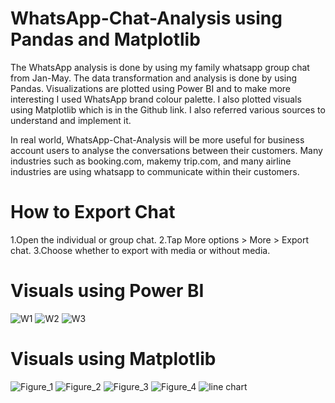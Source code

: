 
# WhatsApp-Chat-Analysis using Pandas and Matplotlib
The WhatsApp analysis is done by using my family whatsapp group chat from Jan-May.
The data transformation and analysis is done by using Pandas. Visualizations are plotted using Power BI and to make more interesting I used WhatsApp brand colour palette. I also plotted visuals using Matplotlib which is in the Github link. I also referred various sources to understand and implement it.

In real world, WhatsApp-Chat-Analysis will be more useful for business account users to analyse the conversations between their customers. Many industries such as booking.com, makemy trip.com, and many airline industries are using whatsapp to communicate within their customers.

# How to Export Chat
1.Open the individual or group chat.
2.Tap More options > More > Export chat.
3.Choose whether to export with media or without media.


# Visuals using Power BI

![W1](https://user-images.githubusercontent.com/43938345/84259248-1ba75900-ab10-11ea-8bd9-f1e239969f84.jpg)
![W2](https://user-images.githubusercontent.com/43938345/84259251-1c3fef80-ab10-11ea-9190-da99fac74522.jpg)
![W3](https://user-images.githubusercontent.com/43938345/84259252-1c3fef80-ab10-11ea-81c3-1d28f404994a.jpg)

# Visuals using Matplotlib
![Figure_1](https://user-images.githubusercontent.com/43938345/84259317-3679cd80-ab10-11ea-81b7-32ee09685d74.png)
![Figure_2](https://user-images.githubusercontent.com/43938345/84259319-3679cd80-ab10-11ea-83ee-ca76dffdfc7f.png)
![Figure_3](https://user-images.githubusercontent.com/43938345/84259322-37126400-ab10-11ea-9f73-c85fb0aed695.png)
![Figure_4](https://user-images.githubusercontent.com/43938345/84259323-37126400-ab10-11ea-802c-00c2a5a8ad73.png)
![line chart](https://user-images.githubusercontent.com/43938345/84259324-37aafa80-ab10-11ea-84bd-934445c43c5c.png)

